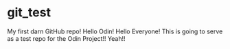 # git_test
My first darn GitHub repo!
Hello Odin!
Hello Everyone!
This is going to serve as a test repo for the Odin Project!!
Yeah!!

